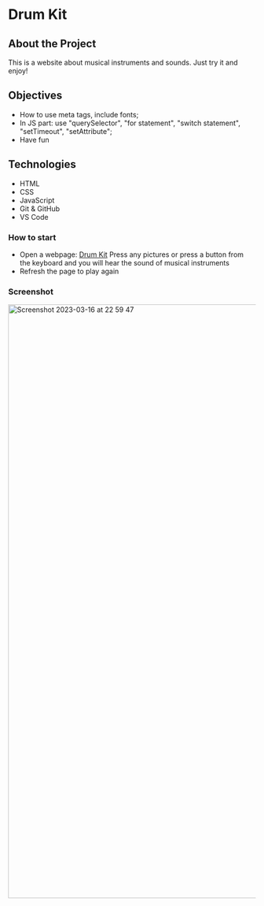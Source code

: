 # Drum Kit

## About the Project
This is a website about musical instruments and sounds. Just try it and enjoy!

## Objectives
* How to use meta tags, include fonts;
* In JS part: use "querySelector", "for statement", "switch statement", "setTimeout", "setAttribute";
* Have fun

## Technologies
* HTML
* CSS
* JavaScript
* Git & GitHub
* VS Code

### How to start
* Open a webpage: [Drum Kit](https://khamitov-aleksandr.github.io/drum)
Press any pictures or press a button from the keyboard and you will hear the sound of musical instruments
* Refresh the page to play again
### Screenshot
<img width="1206" alt="Screenshot 2023-03-16 at 22 59 47" src="https://user-images.githubusercontent.com/100515728/225762080-59d8678b-4e68-425a-88f8-1afb9329fb04.png">
